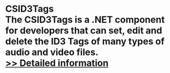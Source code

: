 # CSID3Tags<br />The CSID3Tags is a .NET component for developers that can set, edit and delete the ID3 Tags of many types of audio and video files.<br />[>> Detailed information](https://secure.shareit.com/shareit/product.html?productid=300914544&affiliateid=200057808)